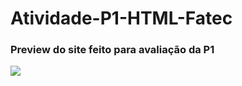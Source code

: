 # Atividade-P1-HTML-Fatec 

### Preview do site feito para avaliação da P1

![](‪C:\Users\User\Pictures\site_ML.jpg)
